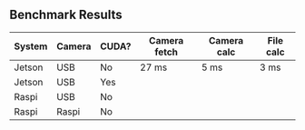 ## Benchmark Results

| System | Camera | CUDA? | Camera fetch | Camera calc | File calc |
| ------ | ------ | ----- | ------------ | ----------- | --------- |
| Jetson | USB    | No    | 27 ms        | 5 ms        | 3 ms      |
| Jetson | USB    | Yes   |  |  |  |
| Raspi  | USB    | No    |  |  |  |
| Raspi  | Raspi  | No    |  |  |  |
